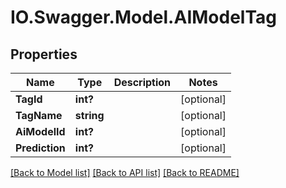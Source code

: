 # IO.Swagger.Model.AIModelTag
## Properties

Name | Type | Description | Notes
------------ | ------------- | ------------- | -------------
**TagId** | **int?** |  | [optional] 
**TagName** | **string** |  | [optional] 
**AiModelId** | **int?** |  | [optional] 
**Prediction** | **int?** |  | [optional] 

[[Back to Model list]](../README.md#documentation-for-models) [[Back to API list]](../README.md#documentation-for-api-endpoints) [[Back to README]](../README.md)

